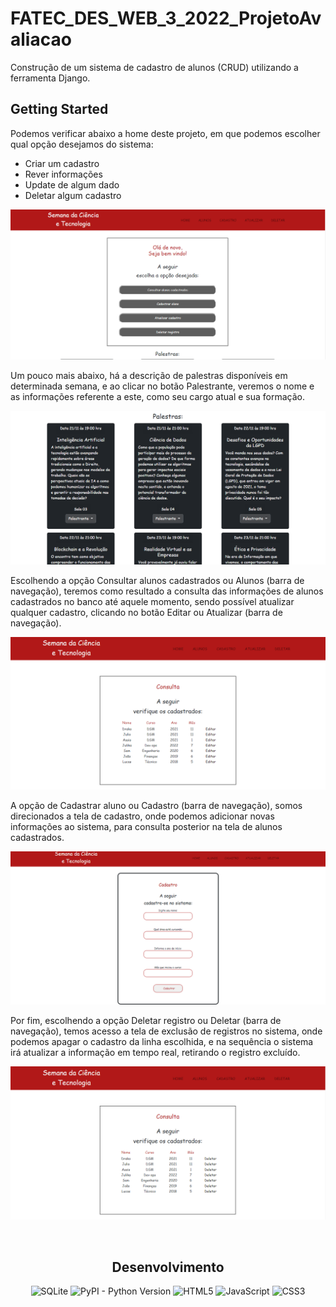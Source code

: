 # FATEC_DES_WEB_3_2022_ProjetoAvaliacao

Construção de um sistema de cadastro de alunos (CRUD) utilizando a ferramenta Django.

## Getting Started

Podemos verificar abaixo a home deste projeto, em que podemos escolher qual opção desejamos do sistema:

* Criar um cadastro
* Rever informações
* Update de algum dado
* Deletar algum cadastro

<p align="center"><img src="assets/Print_opc.png"><p align="center">

Um pouco mais abaixo, há a descrição de palestras disponíveis em determinada semana, e ao clicar no botão
Palestrante, veremos o nome e as informações referente a este, como seu cargo atual e sua formação.
  
<p align="center"><img src="assets/Print_palestra.png"><p align="center">

Escolhendo a opção Consultar alunos cadastrados ou Alunos (barra de navegação), teremos como resultado
a consulta das informações de alunos cadastrados no banco até aquele momento, sendo possível atualizar qualquer
cadastro, clicando no botão Editar ou Atualizar (barra de navegação).
  
<p align="center"><img src="assets/Print_alunos.png"><p align="center">

A opção de Cadastrar aluno ou Cadastro (barra de navegação), somos direcionados a tela de cadastro, onde 
podemos adicionar novas informações ao sistema, para consulta posterior na tela de alunos cadastrados.

<p align="center"><img src="assets/Print_cadastro.png"><p align="center">

Por fim, escolhendo a opção Deletar registro ou Deletar (barra de navegação), temos acesso a tela de exclusão
de registros no sistema, onde podemos apagar o cadastro da linha escolhida, e na sequência o sistema irá atualizar
a informação em tempo real, retirando o registro excluído.

<p align="center"><img src="assets/Print_deletar.png"><p align="center">

<br>
<div align="center">

    
<h2> Desenvolvimento </h2>

![SQLite](https://img.shields.io/badge/-SQLite-blue)
![PyPI - Python Version](https://img.shields.io/pypi/pyversions/Django?style=flat-square)
![HTML5]([https://img.shields.io/badge/html5-%23E34F26.svg?style=for-the-badge&logo=html5&logoColor=white](https://img.shields.io/badge/-HTML5-red))
![JavaScript]([https://img.shields.io/badge/javascript-%23323330.svg?style=for-the-badge&logo=javascript&logoColor=%23F7DF1E](https://img.shields.io/badge/-JAVASCRIPT-yellow))
![CSS3]([https://img.shields.io/badge/css3-%231572B6.svg?style=for-the-badge&logo=css3&logoColor=white](https://img.shields.io/badge/-CSS3-blue))
    
</div>
